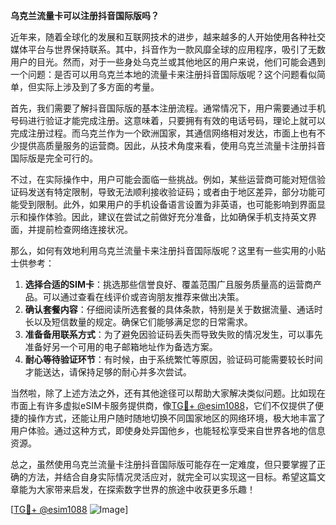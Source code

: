 **乌克兰流量卡可以注册抖音国际版吗？**

近年来，随着全球化的发展和互联网技术的进步，越来越多的人开始使用各种社交媒体平台与世界保持联系。其中，抖音作为一款风靡全球的应用程序，吸引了无数用户的目光。然而，对于一些身处乌克兰或其他地区的用户来说，他们可能会遇到一个问题：是否可以用乌克兰本地的流量卡来注册抖音国际版呢？这个问题看似简单，但实际上涉及到了多方面的考量。

首先，我们需要了解抖音国际版的基本注册流程。通常情况下，用户需要通过手机号码进行验证才能完成注册。这意味着，只要拥有有效的电话号码，理论上就可以完成注册过程。而乌克兰作为一个欧洲国家，其通信网络相对发达，市面上也有不少提供高质量服务的运营商。因此，从技术角度来看，使用乌克兰流量卡注册抖音国际版是完全可行的。

不过，在实际操作中，用户可能会面临一些挑战。例如，某些运营商可能对短信验证码发送有特定限制，导致无法顺利接收验证码；或者由于地区差异，部分功能可能受到限制。此外，如果用户的手机设备语言设置为非英语，也可能影响到界面显示和操作体验。因此，建议在尝试之前做好充分准备，比如确保手机支持英文界面，并提前检查网络连接状况。

那么，如何有效地利用乌克兰流量卡来注册抖音国际版呢？这里有一些实用的小贴士供参考：

1. **选择合适的SIM卡**：挑选那些信誉良好、覆盖范围广且服务质量高的运营商产品。可以通过查看在线评价或咨询朋友推荐来做出决策。
2. **确认套餐内容**：仔细阅读所选套餐的具体条款，特别是关于数据流量、通话时长以及短信数量的规定。确保它们能够满足您的日常需求。
3. **准备备用联系方式**：为了避免因验证码丢失而导致失败的情况发生，可以事先准备好另一个可用的电子邮箱地址作为备选方案。
4. **耐心等待验证环节**：有时候，由于系统繁忙等原因，验证码可能需要较长时间才能送达，请保持足够的耐心并多次尝试。

当然啦，除了上述方法之外，还有其他途径可以帮助大家解决类似问题。比如现在市面上有许多虚拟eSIM卡服务提供商，像[TG💪+ @esim1088](https://t.me/s/esim1088)，它们不仅提供了便捷的操作方式，还能让用户随时随地切换不同国家地区的网络环境，极大地丰富了用户体验。通过这种方式，即使身处异国他乡，也能轻松享受来自世界各地的信息资源。

总之，虽然使用乌克兰流量卡注册抖音国际版可能存在一定难度，但只要掌握了正确的方法，并结合自身实际情况灵活应对，就完全可以实现这一目标。希望这篇文章能为大家带来启发，在探索数字世界的旅途中收获更多乐趣！

[[TG💪+ @esim1088](https://t.me/s/esim1088) ![Image](https://i.postimg.cc/4NQfJmqS/Snipaste-2025-05-13-00-14-12.png)]